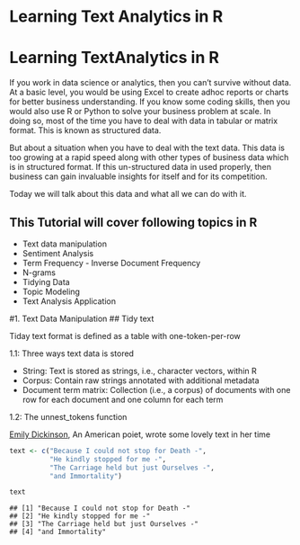 Learning Text Analytics in R
================

# Learning TextAnalytics in R

If you work in data science or analytics, then you can’t survive without
data. At a basic level, you would be using Excel to create adhoc reports
or charts for better business understanding. If you know some coding
skills, then you would also use R or Python to solve your business
problem at scale. In doing so, most of the time you have to deal with
data in tabular or matrix format. This is known as structured data.

But about a situation when you have to deal with the text data. This
data is too growing at a rapid speed along with other types of business
data which is in structured format. If this un-structured data in used
properly, then business can gain invaluable insights for itself and for
its competition.

Today we will talk about this data and what all we can do with it.

## This Tutorial will cover following topics in R

  - Text data manipulation
  - Sentiment Analysis
  - Term Frequency - Inverse Document Frequency
  - N-grams
  - Tidying Data
  - Topic Modeling
  - Text Analysis Application

\#1. Text Data Manipulation \#\# Tidy text

Tiday text format is defined as a table with one-token-per-row

1.1: Three ways text data is stored

  - String: Text is stored as strings, i.e., character vectors, within R
  - Corpus: Contain raw strings annotated with additional metadata
  - Document term matrix: Collection (i.e., a corpus) of documents with
    one row for each document and one column for each term

1.2: The unnest\_tokens function

[Emily Dickinson](https://en.wikipedia.org/wiki/Emily_Dickinson), An
American poiet, wrote some lovely text in her time

``` r
text <- c("Because I could not stop for Death -",
          "He kindly stopped for me -",
          "The Carriage held but just Ourselves -",
          "and Immortality")

text
```

    ## [1] "Because I could not stop for Death -"  
    ## [2] "He kindly stopped for me -"            
    ## [3] "The Carriage held but just Ourselves -"
    ## [4] "and Immortality"

